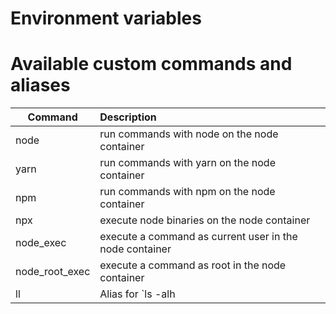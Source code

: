# Environment variables

# Available custom commands and aliases

|Command               | Description                                                                                   |
|----------------------|:----------------------------------------------------------------------------------------------|
| node                 | run commands with node on the node container                                                  |
| yarn                 | run commands with yarn on the node container                                                  |
| npm                  | run commands with npm on the node container                                                   |
| npx                  | execute node binaries on the node container                                                   |
| node_exec            | execute a command as current user in the node container                                       |
| node_root_exec       | execute a command as root in the node container                                               |
| ll                   | Alias for `ls -alh                                                                            |
